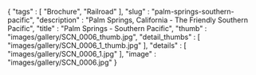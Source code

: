 {
  "tags" : [
              "Brochure",
              "Railroad"
            ],
  "slug" : "palm-springs-southern-pacific",
  "description" : "Palm Springs, California - The Friendly Southern Pacific",
  "title" : "Palm Springs - Southern Pacific",
  "thumb" : "images/gallery/SCN_0006_thumb.jpg",
  "detail_thumbs" : [
                       "images/gallery/SCN_0006_1_thumb.jpg"
                     ],
  "details" : [
                 "images/gallery/SCN_0006_1.jpg"
               ],
  "image" : "images/gallery/SCN_0006.jpg"
}
